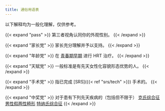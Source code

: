 ```yaml
---
title: 通俗用语表
---
```


以下解释均为一般化理解，仅供参考。

{{< expand "pass" >}}
第三者视角认同你的外观性别。
{{< /expand >}}

{{< expand "家长党" >}}
家长充分理解并予以支持。
{{< /expand >}}

{{< expand "年龄党" >}}
在 [青春期早期](https://zh.wikipedia.org/zh-cn/青春期#阶段) 进行 HRT 治疗。
{{< /expand >}}

{{< expand "天赋党" >}}
一般标准是有先天女性化容貌形态优势的人。
{{< /expand >}}

{{< expand "手术党" >}}
指已完成 [SRS]({{< ref "srs/tech" >}}) 手术的。
{{< /expand >}}

{{< expand "中奖党" >}}
对于患有下列先天疾病的（包括但不限于）
[克氏综合征](https://zh.wikipedia.org/zh-cn/克氏综合征)
[男性假两性畸形](https://zh.wikipedia.org/zh-cn/双性人)
[特纳氏综合征](https://zh.wikipedia.org/zh-cn/特纳氏综合征)
{{< /expand >}}
